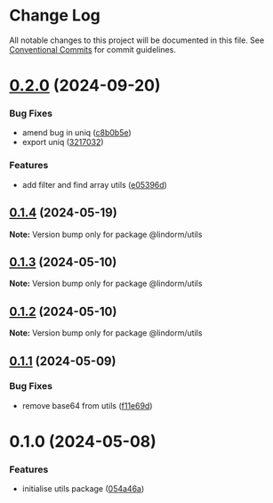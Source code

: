 # Change Log

All notable changes to this project will be documented in this file.
See [Conventional Commits](https://conventionalcommits.org) for commit guidelines.

# [0.2.0](https://github.com/lindorm-io/monorepo/compare/@lindorm/utils@0.1.4...@lindorm/utils@0.2.0) (2024-09-20)

### Bug Fixes

- amend bug in uniq ([c8b0b5e](https://github.com/lindorm-io/monorepo/commit/c8b0b5e354be7fd2ea3619a15293172d51a570bb))
- export uniq ([3217032](https://github.com/lindorm-io/monorepo/commit/32170328715c2676154fba2101509a9fdf5724b4))

### Features

- add filter and find array utils ([e05396d](https://github.com/lindorm-io/monorepo/commit/e05396d53a958d2982baeeeef3134b523283b440))

## [0.1.4](https://github.com/lindorm-io/monorepo/compare/@lindorm/utils@0.1.3...@lindorm/utils@0.1.4) (2024-05-19)

**Note:** Version bump only for package @lindorm/utils

## [0.1.3](https://github.com/lindorm-io/monorepo/compare/@lindorm/utils@0.1.2...@lindorm/utils@0.1.3) (2024-05-10)

**Note:** Version bump only for package @lindorm/utils

## [0.1.2](https://github.com/lindorm-io/monorepo/compare/@lindorm/utils@0.1.1...@lindorm/utils@0.1.2) (2024-05-10)

**Note:** Version bump only for package @lindorm/utils

## [0.1.1](https://github.com/lindorm-io/monorepo/compare/@lindorm/utils@0.1.0...@lindorm/utils@0.1.1) (2024-05-09)

### Bug Fixes

- remove base64 from utils ([f11e69d](https://github.com/lindorm-io/monorepo/commit/f11e69d0f4ab64b50760e4d937fc9bfd108213df))

# 0.1.0 (2024-05-08)

### Features

- initialise utils package ([054a46a](https://github.com/lindorm-io/monorepo/commit/054a46a93bfc066e2185281048c4a0f49f92c01a))
